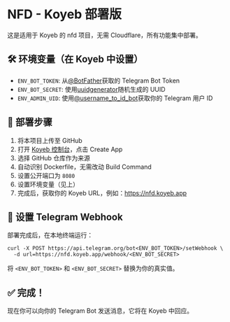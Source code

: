 # NFD - Koyeb 部署版

这是适用于 Koyeb 的 nfd 项目，无需 Cloudflare，所有功能集中部署。

## 🛠 环境变量（在 Koyeb 中设置）

- `ENV_BOT_TOKEN`: 从[@BotFather](https://t.me/BotFather)获取的 Telegram Bot Token
- `ENV_BOT_SECRET`: 使用[uuidgenerator](https://www.uuidgenerator.net/)随机生成的 UUID
- `ENV_ADMIN_UID`: 使用[@username_to_id_bot](https://t.me/username_to_id_bot)获取你的 Telegram 用户 ID

## 🚀 部署步骤

1. 将本项目上传至 GitHub
2. 打开 [Koyeb 控制台](https://app.koyeb.com/)，点击 Create App
3. 选择 GitHub 仓库作为来源
4. 自动识别 Dockerfile，无需改动 Build Command
5. 设置公开端口为 `8080`
6. 设置环境变量（见上）
7. 完成后，获取你的 Koyeb URL，例如：https://nfd.koyeb.app

## 📡 设置 Telegram Webhook

部署完成后，在本地终端运行：

```
curl -X POST https://api.telegram.org/bot<ENV_BOT_TOKEN>/setWebhook \
  -d url=https://nfd.koyeb.app/webhook/<ENV_BOT_SECRET>
```

将 `<ENV_BOT_TOKEN>` 和 `<ENV_BOT_SECRET>` 替换为你的真实值。

## ✅ 完成！

现在你可以向你的 Telegram Bot 发送消息，它将在 Koyeb 中回应。
